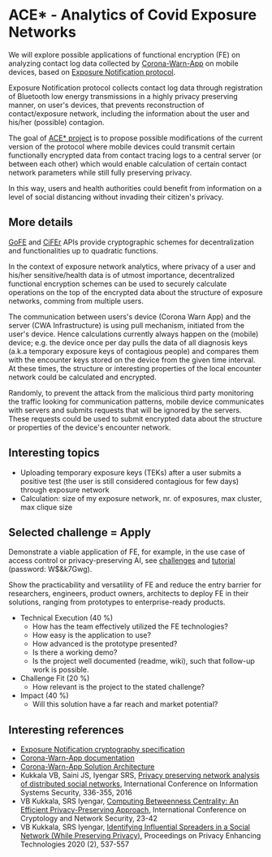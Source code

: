 # ACE* - Analytics of Covid Exposure Networks

We will explore possible applications of functional encryption (FE) on analyzing contact log data collected by [Corona-Warn-App](https://github.com/corona-warn-app) on mobile devices, based on [Exposure Notification protocol](https://blog.google/documents/Exposure_Notification_-Cryptography_Specification_v1.2.1.pdf). 

Exposure Notification protocol collects contact log data through registration of Bluetooth low energy transmissions in a highly privacy preserving manner, on user's devices, that prevents reconstruction of contact/exposure network, including the information about the user and his/her (possible) contagion. 

The goal of [ACE* project](https://github.com/cryptohackathon/ace-net) is to propose possible modifications of the current version of the protocol where mobile devices could transmit certain functionally encrypted data from contact tracing logs to a central server (or between each other) which would enable calculation of certain contact network parameters while still fully preserving privacy. 

In this way, users and health authorities could benefit from information on a level of social distancing without invading their citizen's privacy.

## More details

[GoFE](https://github.com/fentec-project/gofe) and [CiFEr](https://github.com/fentec-project/CiFEr) APIs provide cryptographic schemes for decentralization and functionalities up to quadratic functions. 

In the context of exposure network analytics, where privacy of a user and his/her sensitive/health data is of utmost importance, decentralized functional encryption schemes can be used to securely calculate operations on the top of the encrypted data about the structure of exposure networks, comming from multiple users.

The communication between users's device (Corona Warn App) and the server (CWA Infrastructure) is using pull mechanism, initiated from the user's device. Hence calculations currently always happen on the (mobile) device; e.g. the device once per day pulls the data of all diagnosis keys (a.k.a temporary exposure keys of contagious people) and compares them with the encounter keys stored on the device from the given time interval. At these times, the structure or interesting properties of the local encounter network could be calculated and encrypted.

Randomly, to prevent the attack from the malicious third party monitoring the traffic looking for communication patterns, mobile device communicates with servers and submits requests that will be ignored by the servers. These requests could be used to submit encrypted data about the structure or properties of the device's encounter network.


## Interesting topics

- Uploading temporary exposure keys (TEKs) after a user submits a positive test (the user is still considered contagious for few days) through exposure network
- Calculation: size of my exposure network, nr. of exposures, max cluster, max clique size


## Selected challenge = Apply

Demonstrate a viable application of FE, for example, in the use case of access control or privacy-preserving AI, see [challenges](https://cryptohackathon.eu/#challenges) and [tutorial](https://us02web.zoom.us/rec/share/PeSRUAaUYbDBiN6AaQeszotTeALfuDyMyZxX5TbnfQxaGUGl4H_DGOCMeUmEToMD.0x18XGtN1pHHKGb1) (password: W$&k7Gwg).

Show the practicability and versatility of FE and reduce the entry barrier for researchers, engineers, product owners, architects to deploy FE in their solutions, ranging from prototypes to enterprise-ready products.

- Technical Execution (40 %)
    - How has the team effectively utilized the FE technologies?
    - How easy is the application to use?
    - How advanced is the prototype presented?
    - Is there a working demo?
    - Is the project well documented (readme, wiki), such that follow-up work is possible.
- Challenge Fit (20 %)
    - How relevant is the project to the stated challenge?
- Impact (40 %)
    - Will this solution have a far reach and market potential?



## Interesting references

- [Exposure Notification cryptography specification](https://blog.google/documents/Exposure_Notification_-Cryptography_Specification_v1.2.1.pdf)
- [Corona-Warn-App documentation](https://github.com/corona-warn-app/cwa-documentation)
- [Corona-Warn-App Solution Architecture](https://github.com/corona-warn-app/cwa-documentation/blob/master/solution_architecture.md)
- Kukkala VB, Saini JS, Iyengar SRS, [Privacy preserving network analysis of distributed social networks](https://eprint.iacr.org/2016/427.pdf), International Conference on Information Systems Security, 336-355, 2016
- VB Kukkala, SRS Iyengar, [Computing Betweenness Centrality: An Efficient Privacy-Preserving Approach](https://link.springer.com/chapter/10.1007/978-3-030-00434-7_2), International Conference on Cryptology and Network Security, 23-42
- VB Kukkala, SRS Iyengar, [Identifying Influential Spreaders in a Social Network (While Preserving Privacy)](https://content.sciendo.com/downloadpdf/journals/popets/2020/2/article-p537.pdf), Proceedings on Privacy Enhancing Technologies 2020 (2), 537-557


